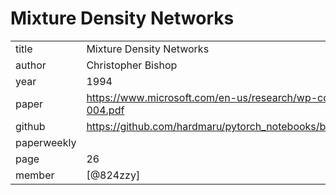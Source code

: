 # Mixture Density Networks


|  |  |
| :--- | :--- |
| title | Mixture Density Networks |
| author | Christopher Bishop |
| year | 1994 |
| paper |  https://www.microsoft.com/en-us/research/wp-content/uploads/2016/02/bishop-ncrg-94-004.pdf |
| github | https://github.com/hardmaru/pytorch_notebooks/blob/master/mixture_density_networks.ipynb |
| paperweekly |  |
| page | 26 |
| member | [@824zzy] |
